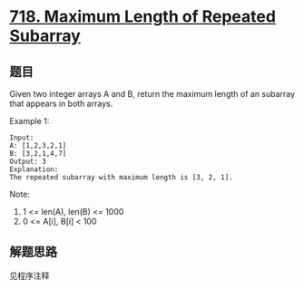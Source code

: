# [718. Maximum Length of Repeated Subarray](https://leetcode-cn.com/problems/maximum-length-of-repeated-subarray/)

## 题目

Given two integer arrays A and B, return the maximum length of an subarray that appears in both arrays.

Example 1:

```text
Input:
A: [1,2,3,2,1]
B: [3,2,1,4,7]
Output: 3
Explanation:
The repeated subarray with maximum length is [3, 2, 1].
```

Note:

1. 1 <= len(A), len(B) <= 1000
1. 0 <= A[i], B[i] < 100

## 解题思路

见程序注释
